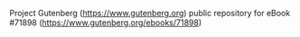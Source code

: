Project Gutenberg (https://www.gutenberg.org) public repository
for eBook #71898 (https://www.gutenberg.org/ebooks/71898)
